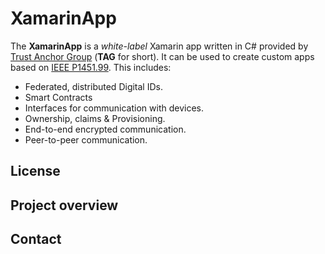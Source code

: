 # XamarinApp

The **XamarinApp** is a *white-label* Xamarin app written in C# provided by [Trust Anchor Group](https://trustanchorgroup.com/) (**TAG** for short).
It can be used to create custom apps based on [IEEE P1451.99](https://gitlab.com/IEEE-SA/XMPPI/IoT). This includes:

* Federated, distributed Digital IDs.
* Smart Contracts
* Interfaces for communication with devices.
* Ownership, claims & Provisioning.
* End-to-end encrypted communication.
* Peer-to-peer communication.

## License

## Project overview

## Contact
